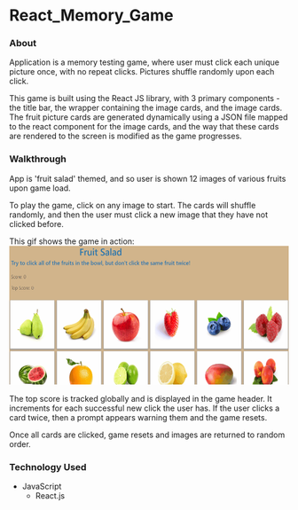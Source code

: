 # React_Memory_Game

### About

Application is a memory testing game, where user must click each unique picture once, with no repeat clicks. Pictures shuffle randomly upon each click. 

This game is built using the React JS library, with 3 primary components - the title bar, the wrapper containing the image cards, and the image cards. The fruit picture cards are generated dynamically using a JSON file mapped to the react component for the image cards, and the way that these cards are rendered to the screen is modified as the game progresses. 

### Walkthrough

App is 'fruit salad' themed, and so user is shown 12 images of various fruits upon game load. 

To play the game, click on any image to start. The cards will shuffle randomly, and then the user must click a new image that they have not clicked before. 

This gif shows the game in action: 
<br>
<img src="/public/react_readme_1.gif" width="600" height="250"/>

The top score is tracked globally and is displayed in the game header. It increments for each successful new click the user has. If the user clicks a card twice, then a prompt appears warning them and the game resets.  

Once all cards are clicked, game resets and images are returned to random order. 

### Technology Used

* JavaScript
  * React.js
